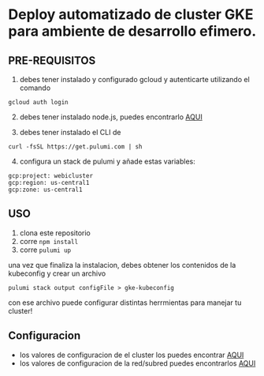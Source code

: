 # Deploy automatizado de cluster GKE para ambiente de desarrollo efimero.

## PRE-REQUISITOS

1. debes tener instalado y configurado gcloud y autenticarte utilizando el comando
```shell
gcloud auth login
```
2. debes tener instalado node.js, puedes encontrarlo [AQUI](https://nodejs.org/es/)

3. debes tener instalado el CLI de  
```shell
curl -fsSL https://get.pulumi.com | sh
```

4. configura un stack de pulumi y añade estas variables:
```
gcp:project: webicluster
gcp:region: us-central1
gcp:zone: us-central1
```

## USO

1. clona este repositorio
2. corre `npm install`
3. corre `pulumi up`


una vez que finaliza la instalacion, debes obtener los contenidos de la kubeconfig y crear un archivo
```shell
pulumi stack output configFile > gke-kubeconfig
```

con ese archivo puede configurar distintas herrmientas para manejar tu cluster!

## Configuracion

* los valores de configuracion de el cluster los puedes encontrar [AQUI](https://www.pulumi.com/docs/reference/pkg/nodejs/pulumi/gcp/container/#Cluster)
* los valores de configuracion de la red/subred puedes encontrarlos [AQUI](https://www.pulumi.com/docs/reference/pkg/nodejs/pulumi/gcp/compute/#Network)